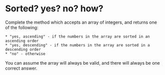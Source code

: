 # Sorted? yes? no? how?

Complete the method which accepts an array of integers, and returns one of the following:

    * "yes, ascending" - if the numbers in the array are sorted in an ascending order
    * "yes, descending" - if the numbers in the array are sorted in a descending order
    * "no" - otherwise

You can assume the array will always be valid, and there will always be one correct answer.
